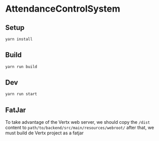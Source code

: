 # AttendanceControlSystem

## Setup

```bash
yarn install
```

## Build

```bash
yarn run build
```

## Dev

```bash
yarn run start
```

## FatJar

To take advantage of the Vertx web server, we should copy the `/dist` content to `path/to/backend/src/main/resources/webroot/`
after that, we must build de Vertx project as a fatjar